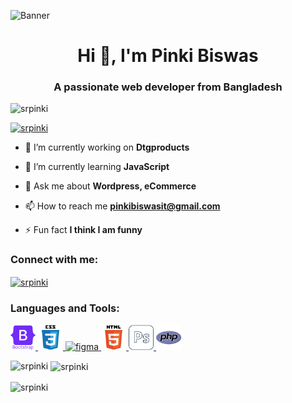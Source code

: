 <!-- Banner Image -->
![Banner](https://raw.githubusercontent.com/srpinki/assignment-1/main/Digital%20Web%20Design.png)

<h1 align="center">Hi 👋, I'm Pinki Biswas</h1>
<h3 align="center">A passionate web developer from Bangladesh</h3>

<p align="left"> <img src="https://komarev.com/ghpvc/?username=srpinki&label=Profile%20views&color=0e75b6&style=flat" alt="srpinki" /> </p>

<p align="left"> <a href="https://github.com/ryo-ma/github-profile-trophy"><img src="https://github-profile-trophy.vercel.app/?username=srpinki" alt="srpinki" /></a> </p>

- 🔭 I’m currently working on **Dtgproducts**

- 🌱 I’m currently learning **JavaScript**

- 💬 Ask me about **Wordpress, eCommerce**

- 📫 How to reach me **pinkibiswasit@gmail.com**

- ⚡ Fun fact **I think I am funny**

<h3 align="left">Connect with me:</h3>
<p align="left">
<a href="https://linkedin.com/in/srpinki" target="blank"><img align="center" src="https://raw.githubusercontent.com/rahuldkjain/github-profile-readme-generator/master/src/images/icons/Social/linked-in-alt.svg" alt="srpinki" height="30" width="40" /></a>
</p>

<h3 align="left">Languages and Tools:</h3>
<p align="left"> <a href="https://getbootstrap.com" target="_blank" rel="noreferrer"> <img src="https://raw.githubusercontent.com/devicons/devicon/master/icons/bootstrap/bootstrap-plain-wordmark.svg" alt="bootstrap" width="40" height="40"/> </a> <a href="https://www.w3schools.com/css/" target="_blank" rel="noreferrer"> <img src="https://raw.githubusercontent.com/devicons/devicon/master/icons/css3/css3-original-wordmark.svg" alt="css3" width="40" height="40"/> </a> <a href="https://www.figma.com/" target="_blank" rel="noreferrer"> <img src="https://www.vectorlogo.zone/logos/figma/figma-icon.svg" alt="figma" width="40" height="40"/> </a> <a href="https://www.w3.org/html/" target="_blank" rel="noreferrer"> <img src="https://raw.githubusercontent.com/devicons/devicon/master/icons/html5/html5-original-wordmark.svg" alt="html5" width="40" height="40"/> </a> <a href="https://www.photoshop.com/en" target="_blank" rel="noreferrer"> <img src="https://raw.githubusercontent.com/devicons/devicon/master/icons/photoshop/photoshop-line.svg" alt="photoshop" width="40" height="40"/> </a> <a href="https://www.php.net" target="_blank" rel="noreferrer"> <img src="https://raw.githubusercontent.com/devicons/devicon/master/icons/php/php-original.svg" alt="php" width="40" height="40"/> </a> </p>

<p><img align="left" src="https://github-readme-stats.vercel.app/api/top-langs?username=srpinki&show_icons=true&locale=en&layout=compact" alt="srpinki" /></p>

<p>&nbsp;<img align="center" src="https://github-readme-stats.vercel.app/api?username=srpinki&show_icons=true&locale=en" alt="srpinki" /></p>

<p><img align="center" src="https://github-readme-streak-stats.herokuapp.com/?user=srpinki&" alt="srpinki" /></p>

